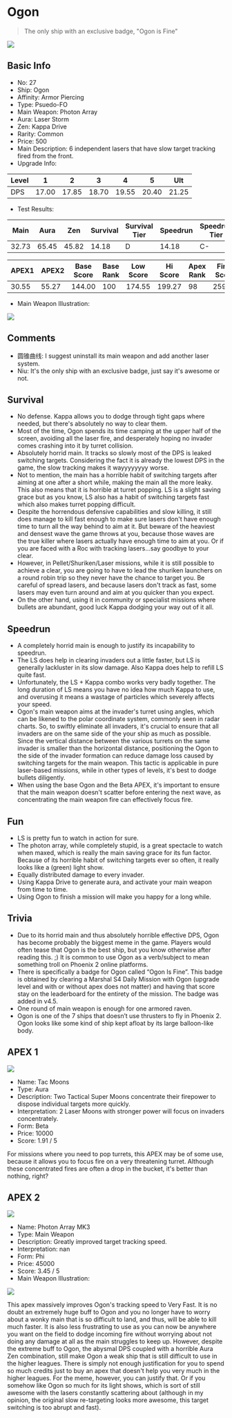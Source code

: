 # Ogon

> The only ship with an exclusive badge, "Ogon is Fine"

<img src="/ships/ship_27.png" style={{zoom:1}}/>

## Basic Info

- No: 27
- Ship: Ogon
- Affinity: Armor Piercing
- Type: Psuedo-FO
- Main Weapon: Photon Array
- Aura: Laser Storm
- Zen: Kappa Drive
- Rarity: Common
- Price: 500
- Main Description: 6 independent lasers that have slow target tracking fired from the front.
- Upgrade Info: 

| Level | 1 | 2 | 3 | 4 | 5 | Ult |
|--|--|--|--|--|--|--|
| DPS | 17.00 | 17.85 | 18.70 | 19.55 | 20.40 | 21.25 |

- Test Results: 

| Main | Aura | Zen | Survival | Survival Tier | Speedrun | Speedrun Tier | Fun | Fun Tier |
|--|--|--|--|--|--|--|--|--|
| 32.73 | 65.45 | 45.82 | 14.18 | D | 14.18 | C- | 31.64 | B- |

| APEX1 | APEX2 | Base Score | Base Rank | Low Score | Hi Score | Apex Rank | Final Score | FinalRank |
|--|--|--|--|--|--|--|--|--|
| 30.55 | 55.27 | 144.00 | 100 | 174.55 | 199.27 | 98 | 259.27 | 99 |

- Main Weapon Illustration:

<img src="/illustration/main_27.gif" style={{zoom:1}}/>

## Comments

- 圆锥曲线: I suggest uninstall its main weapon and add another laser system.
- Niu: It's the only ship with an exclusive badge, just say it's awesome or not.

## Survival

- No defense. Kappa allows you to dodge through tight gaps where needed, but there's absolutely no way to clear them.
- Most of the time, Ogon spends its time camping at the upper half of the screen, avoiding all the laser fire, and desperately hoping no invader comes crashing into it by turret collision.
- Absolutely horrid main. It tracks so slowly most of the DPS is leaked switching targets. Considering the fact it is already the lowest DPS in the game, the slow tracking makes it wayyyyyyyy worse.
- Not to mention, the main has a horrible habit of switching targets after aiming at one after a short while, making the main all the more leaky. This also means that it is horrible at turret popping. LS is a slight saving grace but as you know, LS also has a habit of switching targets fast which also makes turret popping difficult.
- Despite the horrendous defensive capabilities and slow killing, it still does manage to kill fast enough to make sure lasers don't have enough time to turn all the way behind to aim at it. But beware of the heaviest and densest wave the game throws at you, because those waves are the true killer where lasers actually have enough time to aim at you. Or if you are faced with a Roc with tracking lasers...say goodbye to your clear.
- However, in Pellet/Shuriken/Laser missions, while it is still possible to achieve a clear, you are going to have to lead the shuriken launchers on a round robin trip so they never have the chance to target you. Be careful of spread lasers, and because lasers don't track as fast, some lasers may even turn around and aim at you quicker than you expect.
- On the other hand, using it in community or specialist missions where bullets are abundant, good luck Kappa dodging your way out of it all.

## Speedrun

- A completely horrid main is enough to justify its incapability to speedrun.
- The LS does help in clearing invaders out a little faster, but LS is generally lackluster in its slow damage. Also Kappa does help to refill LS quite fast.
- Unfortunately, the LS + Kappa combo works very badly together. The long duration of LS means you have no idea how much Kappa to use, and overusing it means a wastage of particles which severely affects your speed.
- Ogon's main weapon aims at the invader's turret using angles, which can be likened to the polar coordinate system, commonly seen in radar charts. So, to swiftly eliminate all invaders, it's crucial to ensure that all invaders are on the same side of the your ship as much as possible. Since the vertical distance between the various turrets on the same invader is smaller than the horizontal distance, positioning the Ogon to the side of the invader formation can reduce damage loss caused by switching targets for the main weapon. This tactic is applicable in pure laser-based missions, while in other types of levels, it's best to dodge bullets diligently.
- When using the base Ogon and the Beta APEX, it's important to ensure that the main weapon doesn't scatter before entering the next wave, as concentrating the main weapon fire can effectively focus fire.

## Fun

- LS is pretty fun to watch in action for sure.
- The photon array, while completely stupid, is a great spectacle to watch when maxed, which is really the main saving grace for its fun factor. Because of its horrible habit of switching targets ever so often, it really looks like a (green) light show.
- Equally distributed damage to every invader.
- Using Kappa Drive to generate aura, and activate your main weapon from time to time.
- Using Ogon to finish a mission will make you happy for a long while.

## Trivia

- Due to its horrid main and thus absolutely horrible effective DPS, Ogon has become probably the biggest meme in the game. Players would often tease that Ogon is the best ship, but you know otherwise after reading this. ;) It is common to use Ogon as a verb/subject to mean something troll on Phoenix 2 online platforms.
- There is specifically a badge for Ogon called “Ogon Is Fine”. This badge is obtained by clearing a Marshal S4 Daily Mission with Ogon (upgrade level and with or without apex does not matter) and having that score stay on the leaderboard for the entirety of the mission. The badge was added in v4.5.
- One round of main weapon is enough for one armored raven.
- Ogon is one of the 7 ships that doesn’t use thrusters to fly in Phoenix 2. Ogon looks like some kind of ship kept afloat by its large balloon-like body.

## APEX 1

<img src="/ships/ship_27_apex_1.png" style={{zoom:1}}/>

- Name: Tac Moons
- Type: Aura
- Description: Two Tactical Super Moons concentrate their firepower to dispose individual targets more quickly.
- Interpretation: 2 Laser Moons with stronger power will focus on invaders concentrately.
- Form: Beta
- Price: 10000
- Score: 1.91 / 5

For missions where you need to pop turrets, this APEX may be of some use, because it allows you to focus fire on a very threatening turret. Although these concentrated fires are often a drop in the bucket, it's better than nothing, right?

## APEX 2

<img src="/ships/ship_27_apex_2.png" style={{zoom:1}}/>

- Name: Photon Array MK3
- Type: Main Weapon
- Description: Greatly improved target tracking speed.
- Interpretation: nan
- Form: Phi
- Price: 45000
- Score: 3.45 / 5
- Main Weapon Illustration:

<img src="/illustration/main_27_phi.gif" style={{zoom:1}}/>

This apex massively improves Ogon's tracking speed to Very Fast. It is no doubt an extremely huge buff to Ogon and you no longer have to worry about a wonky main that is so difficult to land, and thus, will be able to kill much faster. It is also less frustrating to use as you can now be anywhere you want on the field to dodge incoming fire without worrying about not doing any damage at all as the main struggles to keep up. However, despite the extreme buff to Ogon, the abysmal DPS coupled with a horrible Aura Zen combination, still make Ogon a weak ship that is still difficult to use in the higher leagues. There is simply not enough justification for you to spend so much credits just to buy an apex that doesn't help you very much in the higher leagues. For the meme, however, you can justify that. Or if you somehow like Ogon so much for its light shows, which is sort of still awesome with the lasers constantly scattering about (although in my opinion, the original slow re-targeting looks more awesome, this target switching is too abrupt and fast).
